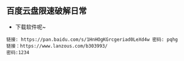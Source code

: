 ## 百度云盘限速破解日常

* 下载软件呢~

```
链接: https://pan.baidu.com/s/1HnHOgKGrcgeriad0LeXd4w 密码: pqhg
链接：https://www.lanzous.com/b303993/ 
密码:1234
```

